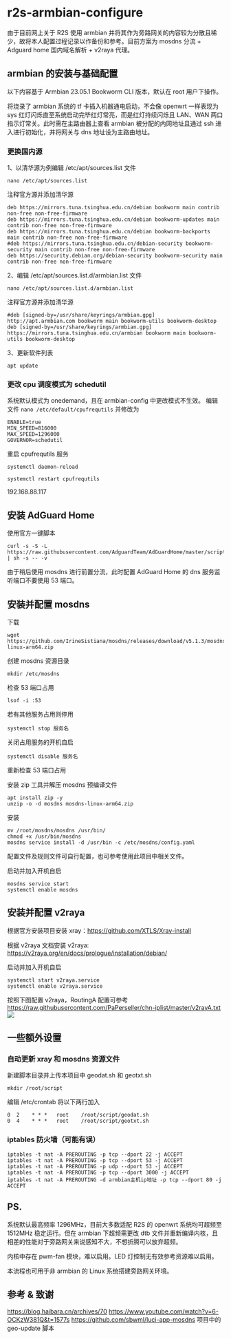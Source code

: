  # r2s-armbian-configure
 由于目前网上关于 R2S 使用 armbian 并将其作为旁路网关的内容较为分散且稀少，故将本人配置过程记录以作备份和参考。目前方案为 mosdns 分流 + Adguard home 国内域名解析 + v2raya 代理。
 
 ## armbian 的安装与基础配置
 以下内容基于 Armbian 23.05.1 Bookworm CLI 版本，默认在 root 用户下操作。

将烧录了 armbian 系统的 tf 卡插入机器通电启动，不会像 openwrt 一样表现为 sys 红灯闪烁直至系统启动完毕红灯常亮，而是红灯持续闪烁且 LAN、WAN 两口指示灯常关。此时需在主路由器上查看 armbian 被分配的内网地址且通过 ssh 进入进行初始化，并将网关与 dns 地址设为主路由地址。

### 更换国内源
1、以清华源为例编辑  /etc/apt/sources.list 文件
```
nano /etc/apt/sources.list
```
注释官方源并添加清华源
```
deb https://mirrors.tuna.tsinghua.edu.cn/debian bookworm main contrib non-free non-free-firmware
deb https://mirrors.tuna.tsinghua.edu.cn/debian bookworm-updates main contrib non-free non-free-firmware
deb https://mirrors.tuna.tsinghua.edu.cn/debian bookworm-backports main contrib non-free non-free-firmware
#deb https://mirrors.tuna.tsinghua.edu.cn/debian-security bookworm-security main contrib non-free non-free-firmware
deb https://security.debian.org/debian-security bookworm-security main contrib non-free non-free-firmware
```
2、编辑 /etc/apt/sources.list.d/armbian.list 文件
```
nano /etc/apt/sources.list.d/armbian.list
```
注释官方源并添加清华源
```
#deb [signed-by=/usr/share/keyrings/armbian.gpg] http://apt.armbian.com bookworm main bookworm-utils bookworm-desktop
deb [signed-by=/usr/share/keyrings/armbian.gpg] https://mirrors.tuna.tsinghua.edu.cn/armbian bookworm main bookworm-utils bookworm-desktop
```
3、更新软件列表
```
apt update
```
### 更改 cpu 调度模式为 schedutil
系统默认模式为 onedemand，且在 armbian-config 中更改模式不生效。
编辑文件 `nano /etc/default/cpufrequtils` 并修改为
```
ENABLE=true
MIN_SPEED=816000
MAX_SPEED=1296000
GOVERNOR=schedutil
```
重启 cpufrequtils 服务
```
systemctl daemon-reload
```
```
systemctl restart cpufrequtils
```
192.168.88.117
## 安装 AdGuard Home
使用官方一键脚本
```
curl -s -S -L https://raw.githubusercontent.com/AdguardTeam/AdGuardHome/master/scripts/install.sh | sh -s -- -v
```
由于稍后使用 mosdns 进行前置分流，此时配置 AdGuard Home 的 dns 服务监听端口不要使用 53 端口。

## 安装并配置 mosdns

下载
```
wget https://github.com/IrineSistiana/mosdns/releases/download/v5.1.3/mosdns-linux-arm64.zip
```
创建 mosdns 资源目录
```
mkdir /etc/mosdns
```
检查 53 端口占用
```
lsof -i :53
```
若有其他服务占用则停用
```
systemctl stop 服务名
```
关闭占用服务的开机自启
```
systemctl disable 服务名
```
重新检查 53 端口占用

安装 zip 工具并解压 mosdns 预编译文件
```
apt install zip -y
unzip -o -d mosdns mosdns-linux-arm64.zip
```
安装
```
mv /root/mosdns/mosdns /usr/bin/
chmod +x /usr/bin/mosdns
mosdns service install -d /usr/bin -c /etc/mosdns/config.yaml
```
配置文件及规则文件可自行配置，也可参考使用此项目中相关文件。

启动并加入开机自启
```
mosdns service start
systemctl enable mosdns
```
## 安装并配置 v2raya
根据官方安装项目安装 xray：https://github.com/XTLS/Xray-install

根据 v2raya 文档安装 v2raya: https://v2raya.org/en/docs/prologue/installation/debian/

启动并加入开机自启
```
systemctl start v2raya.service
systemctl enable v2raya.service
```
按照下图配置 v2raya，RoutingA 配置可参考 https://raw.githubusercontent.com/PaPerseller/chn-iplist/master/v2rayA.txt
![](vraya.png)

## 一些额外设置
### 自动更新 xray 和 mosdns 资源文件

新建脚本目录并上传本项目中 geodat.sh 和 geotxt.sh
```
mkdir /root/script
```
编辑 /etc/crontab 将以下两行加入
```
0  2    * * *   root    /root/script/geodat.sh
0  4    * * *   root    /root/script/geotxt.sh
```
### iptables 防火墙（可能有误）
```
iptables -t nat -A PREROUTING -p tcp --dport 22 -j ACCEPT
iptables -t nat -A PREROUTING -p tcp --dport 53 -j ACCEPT
iptables -t nat -A PREROUTING -p udp --dport 53 -j ACCEPT
iptables -t nat -A PREROUTING -p tcp --dport 3000 -j ACCEPT
iptables -t nat -A PREROUTING -d armbian主机ip地址 -p tcp --dport 80 -j ACCEPT
```

## PS.
系统默认最高频率 1296MHz，目前大多数适配 R2S 的 openwrt 系统均可超频至 1512MHz 稳定运行。但在 armbian 下超频需更改 dtb 文件并重新编译内核，且相差的性能对于旁路网关来说感知不大，不想折腾可以放弃超频。

内核中存在 pwm-fan 模块，难以启用。LED 灯控制无有效参考资源难以启用。

本流程也可用于非 armbian 的 Linux 系统搭建旁路网关环境。

## 参考 & 致谢
https://blog.haibara.cn/archives/70
https://www.youtube.com/watch?v=6-OCKzW381Q&t=1577s
https://github.com/sbwml/luci-app-mosdns 项目中的 geo-update 脚本